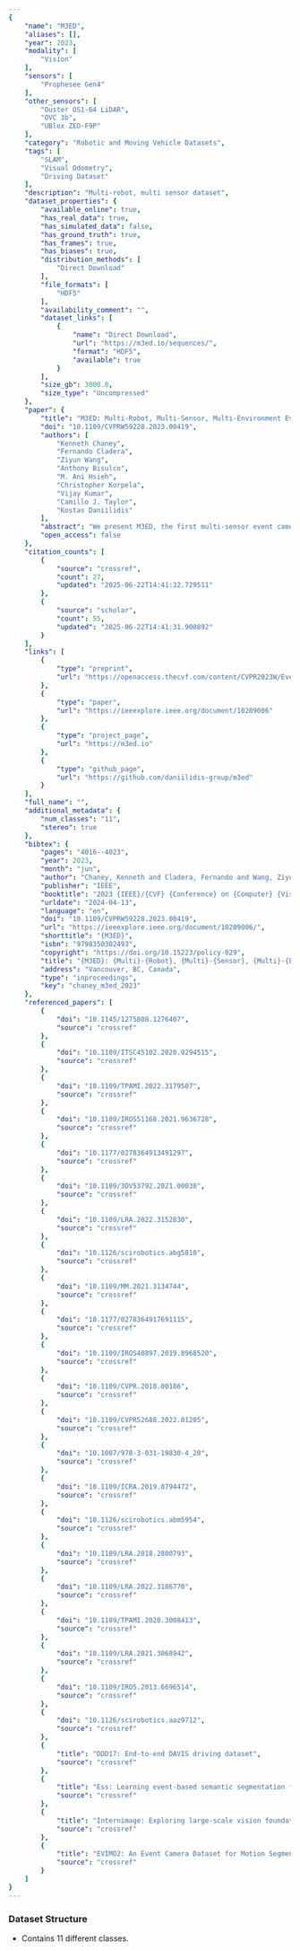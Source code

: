 ```yaml
---
{
    "name": "M3ED",
    "aliases": [],
    "year": 2023,
    "modality": [
        "Vision"
    ],
    "sensors": [
        "Prophesee Gen4"
    ],
    "other_sensors": [
        "Ouster OS1-64 LiDAR",
        "OVC 3b",
        "UBlox ZED-F9P"
    ],
    "category": "Robotic and Moving Vehicle Datasets",
    "tags": [
        "SLAM",
        "Visual Odometry",
        "Driving Dataset"
    ],
    "description": "Multi-robot, multi sensor dataset",
    "dataset_properties": {
        "available_online": true,
        "has_real_data": true,
        "has_simulated_data": false,
        "has_ground_truth": true,
        "has_frames": true,
        "has_biases": true,
        "distribution_methods": [
            "Direct Download"
        ],
        "file_formats": [
            "HDF5"
        ],
        "availability_comment": "",
        "dataset_links": [
            {
                "name": "Direct Download",
                "url": "https://m3ed.io/sequences/",
                "format": "HDF5",
                "available": true
            }
        ],
        "size_gb": 3000.0,
        "size_type": "Uncompressed"
    },
    "paper": {
        "title": "M3ED: Multi-Robot, Multi-Sensor, Multi-Environment Event Dataset",
        "doi": "10.1109/CVPRW59228.2023.00419",
        "authors": [
            "Kenneth Chaney",
            "Fernando Cladera",
            "Ziyun Wang",
            "Anthony Bisulco",
            "M. Ani Hsieh",
            "Christopher Korpela",
            "Vijay Kumar",
            "Camillo J. Taylor",
            "Kostas Daniilidis"
        ],
        "abstract": "We present M3ED, the first multi-sensor event camera dataset focused on high-speed dynamic motions in robotics applications. M3ED provides high-quality synchronized and labeled data from multiple platforms, including ground vehicles, legged robots, and aerial robots, operating in challenging conditions such as driving along off-road trails, navigating through dense forests, and performing aggressive flight maneuvers. Our dataset also covers demanding operational scenarios for event cameras, such as scenes with high egomotion and multiple independently moving objects. The sensor suite used to collect M3ED includes highresolution stereo event cameras (1280\u00d7720), grayscale imagers, an RGB imager, a high-quality IMU, a 64-beam LiDAR, and RTK localization. This dataset aims to accelerate the development of event-based algorithms and methods for edge cases encountered by autonomous systems in dynamic environments.",
        "open_access": false
    },
    "citation_counts": [
        {
            "source": "crossref",
            "count": 27,
            "updated": "2025-06-22T14:41:32.729511"
        },
        {
            "source": "scholar",
            "count": 55,
            "updated": "2025-06-22T14:41:31.900892"
        }
    ],
    "links": [
        {
            "type": "preprint",
            "url": "https://openaccess.thecvf.com/content/CVPR2023W/EventVision/papers/Chaney_M3ED_Multi-Robot_Multi-Sensor_Multi-Environment_Event_Dataset_CVPRW_2023_paper.pdf"
        },
        {
            "type": "paper",
            "url": "https://ieeexplore.ieee.org/document/10209006"
        },
        {
            "type": "project_page",
            "url": "https://m3ed.io"
        },
        {
            "type": "github_page",
            "url": "https://github.com/daniilidis-group/m3ed"
        }
    ],
    "full_name": "",
    "additional_metadata": {
        "num_classes": "11",
        "stereo": true
    },
    "bibtex": {
        "pages": "4016--4023",
        "year": 2023,
        "month": "jun",
        "author": "Chaney, Kenneth and Cladera, Fernando and Wang, Ziyun and Bisulco, Anthony and Hsieh, M. Ani and Korpela, Christopher and Kumar, Vijay and Taylor, Camillo J. and Daniilidis, Kostas",
        "publisher": "IEEE",
        "booktitle": "2023 {IEEE}/{CVF} {Conference} on {Computer} {Vision} and {Pattern} {Recognition} {Workshops} ({CVPRW})",
        "urldate": "2024-04-13",
        "language": "en",
        "doi": "10.1109/CVPRW59228.2023.00419",
        "url": "https://ieeexplore.ieee.org/document/10209006/",
        "shorttitle": "{M3ED}",
        "isbn": "9798350302493",
        "copyright": "https://doi.org/10.15223/policy-029",
        "title": "{M3ED}: {Multi}-{Robot}, {Multi}-{Sensor}, {Multi}-{Environment} {Event} {Dataset}",
        "address": "Vancouver, BC, Canada",
        "type": "inproceedings",
        "key": "chaney_m3ed_2023"
    },
    "referenced_papers": [
        {
            "doi": "10.1145/1275808.1276407",
            "source": "crossref"
        },
        {
            "doi": "10.1109/ITSC45102.2020.9294515",
            "source": "crossref"
        },
        {
            "doi": "10.1109/TPAMI.2022.3179507",
            "source": "crossref"
        },
        {
            "doi": "10.1109/IROS51168.2021.9636728",
            "source": "crossref"
        },
        {
            "doi": "10.1177/0278364913491297",
            "source": "crossref"
        },
        {
            "doi": "10.1109/3DV53792.2021.00030",
            "source": "crossref"
        },
        {
            "doi": "10.1109/LRA.2022.3152830",
            "source": "crossref"
        },
        {
            "doi": "10.1126/scirobotics.abg5810",
            "source": "crossref"
        },
        {
            "doi": "10.1109/MM.2021.3134744",
            "source": "crossref"
        },
        {
            "doi": "10.1177/0278364917691115",
            "source": "crossref"
        },
        {
            "doi": "10.1109/IROS40897.2019.8968520",
            "source": "crossref"
        },
        {
            "doi": "10.1109/CVPR.2018.00186",
            "source": "crossref"
        },
        {
            "doi": "10.1109/CVPR52688.2022.01205",
            "source": "crossref"
        },
        {
            "doi": "10.1007/978-3-031-19830-4_20",
            "source": "crossref"
        },
        {
            "doi": "10.1109/ICRA.2019.8794472",
            "source": "crossref"
        },
        {
            "doi": "10.1126/scirobotics.abm5954",
            "source": "crossref"
        },
        {
            "doi": "10.1109/LRA.2018.2800793",
            "source": "crossref"
        },
        {
            "doi": "10.1109/LRA.2022.3186770",
            "source": "crossref"
        },
        {
            "doi": "10.1109/TPAMI.2020.3008413",
            "source": "crossref"
        },
        {
            "doi": "10.1109/LRA.2021.3068942",
            "source": "crossref"
        },
        {
            "doi": "10.1109/IROS.2013.6696514",
            "source": "crossref"
        },
        {
            "doi": "10.1126/scirobotics.aaz9712",
            "source": "crossref"
        },
        {
            "title": "DDD17: End-to-end DAVIS driving dataset",
            "source": "crossref"
        },
        {
            "title": "Ess: Learning event-based semantic segmentation from still images",
            "source": "crossref"
        },
        {
            "title": "Internimage: Exploring large-scale vision foundation models with deformable convolutions",
            "source": "crossref"
        },
        {
            "title": "EVIMO2: An Event Camera Dataset for Motion Segmentation, Optical Flow, Structure from Motion, and Visual Inertial Odometry in Indoor Scenes with Monocular or Stereo Algorithms",
            "source": "crossref"
        }
    ]
}
---
```


### Dataset Structure

- Contains 11 different classes.

